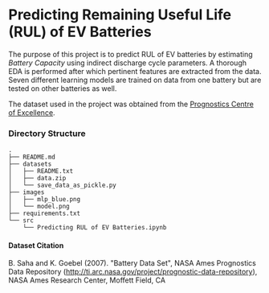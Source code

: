 # Predicting Remaining Useful Life (RUL) of EV Batteries

The purpose of this project is to predict RUL of EV batteries by estimating _Battery Capacity_ using indirect discharge cycle parameters. A thorough EDA is performed after which pertinent features are extracted from the data. Seven different learning models are trained on data from one battery but are tested on other batteries as well.

The dataset used in the project was obtained from the [Prognostics Centre of Excellence](https://ti.arc.nasa.gov/tech/dash/groups/pcoe/prognostic-data-repository/). 

### Directory Structure

```
.
├── README.md
├── datasets
│   ├── README.txt
│   ├── data.zip
│   └── save_data_as_pickle.py
├── images
│   ├── mlp_blue.png
│   └── model.png
├── requirements.txt
└── src
    └── Predicting RUL of EV Batteries.ipynb
```

#### Dataset Citation
B. Saha and K. Goebel (2007). "Battery Data Set", NASA Ames Prognostics Data Repository (http://ti.arc.nasa.gov/project/prognostic-data-repository), NASA Ames Research Center, Moffett Field, CA
